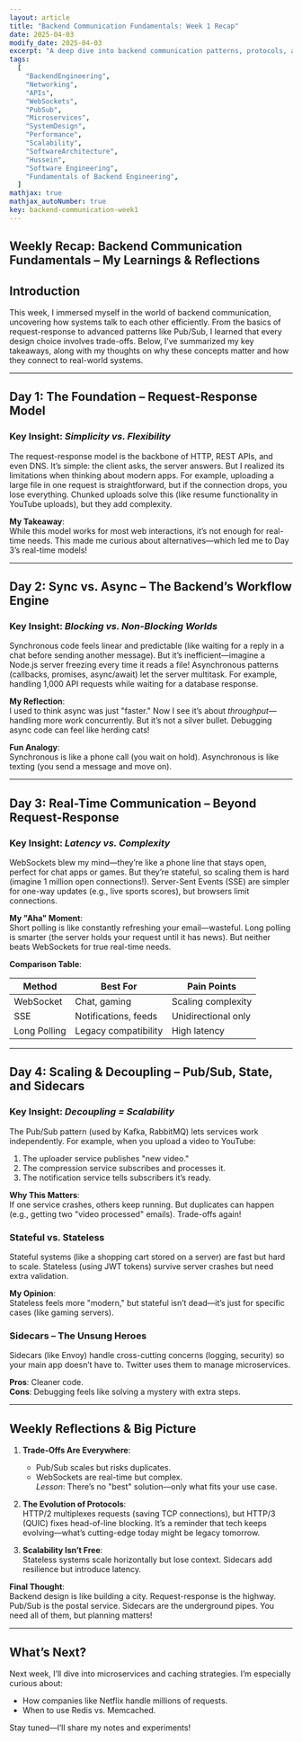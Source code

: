 ```yaml
---
layout: article
title: "Backend Communication Fundamentals: Week 1 Recap"
date: 2025-04-03
modify_date: 2025-04-03
excerpt: "A deep dive into backend communication patterns, protocols, and design tradeoffs. This weekly recap covers request-response models, synchronous vs asynchronous programming, real-time communication, and advanced patterns like Pub/Sub and sidecars."
tags:
  [
    "BackendEngineering",
    "Networking",
    "APIs",
    "WebSockets",
    "PubSub",
    "Microservices",
    "SystemDesign",
    "Performance",
    "Scalability",
    "SoftwareArchitecture",
    "Hussein",
    "Software Engineering",
    "Fundamentals of Backend Engineering",
  ]
mathjax: true
mathjax_autoNumber: true
key: backend-communication-week1
---
```


## Weekly Recap: Backend Communication Fundamentals – My Learnings & Reflections

## Introduction

This week, I immersed myself in the world of backend communication, uncovering how systems talk to each other efficiently. From the basics of request-response to advanced patterns like Pub/Sub, I learned that every design choice involves trade-offs. Below, I’ve summarized my key takeaways, along with my thoughts on why these concepts matter and how they connect to real-world systems.

---

## Day 1: The Foundation – Request-Response Model

### **Key Insight**: _Simplicity vs. Flexibility_

The request-response model is the backbone of HTTP, REST APIs, and even DNS. It’s simple: the client asks, the server answers. But I realized its limitations when thinking about modern apps. For example, uploading a large file in one request is straightforward, but if the connection drops, you lose everything. Chunked uploads solve this (like resume functionality in YouTube uploads), but they add complexity.

**My Takeaway**:  
While this model works for most web interactions, it’s not enough for real-time needs. This made me curious about alternatives—which led me to Day 3’s real-time models!

---

## Day 2: Sync vs. Async – The Backend’s Workflow Engine

### **Key Insight**: _Blocking vs. Non-Blocking Worlds_

Synchronous code feels linear and predictable (like waiting for a reply in a chat before sending another message). But it’s inefficient—imagine a Node.js server freezing every time it reads a file! Asynchronous patterns (callbacks, promises, async/await) let the server multitask. For example, handling 1,000 API requests while waiting for a database response.

**My Reflection**:  
I used to think async was just "faster." Now I see it’s about _throughput_—handling more work concurrently. But it’s not a silver bullet. Debugging async code can feel like herding cats!

**Fun Analogy**:  
Synchronous is like a phone call (you wait on hold). Asynchronous is like texting (you send a message and move on).

---

## Day 3: Real-Time Communication – Beyond Request-Response

### **Key Insight**: _Latency vs. Complexity_

WebSockets blew my mind—they’re like a phone line that stays open, perfect for chat apps or games. But they’re stateful, so scaling them is hard (imagine 1 million open connections!). Server-Sent Events (SSE) are simpler for one-way updates (e.g., live sports scores), but browsers limit connections.

**My "Aha" Moment**:  
Short polling is like constantly refreshing your email—wasteful. Long polling is smarter (the server holds your request until it has news). But neither beats WebSockets for true real-time needs.

**Comparison Table**:

| Method       | Best For             | Pain Points         |
| ------------ | -------------------- | ------------------- |
| WebSocket    | Chat, gaming         | Scaling complexity  |
| SSE          | Notifications, feeds | Unidirectional only |
| Long Polling | Legacy compatibility | High latency        |

---

## Day 4: Scaling & Decoupling – Pub/Sub, State, and Sidecars

### **Key Insight**: _Decoupling = Scalability_

The Pub/Sub pattern (used by Kafka, RabbitMQ) lets services work independently. For example, when you upload a video to YouTube:

1. The uploader service publishes "new video."
2. The compression service subscribes and processes it.
3. The notification service tells subscribers it’s ready.

**Why This Matters**:  
If one service crashes, others keep running. But duplicates can happen (e.g., getting two "video processed" emails). Trade-offs again!

### **Stateful vs. Stateless**

Stateful systems (like a shopping cart stored on a server) are fast but hard to scale. Stateless (using JWT tokens) survive server crashes but need extra validation.

**My Opinion**:  
Stateless feels more "modern," but stateful isn’t dead—it’s just for specific cases (like gaming servers).

### **Sidecars – The Unsung Heroes**

Sidecars (like Envoy) handle cross-cutting concerns (logging, security) so your main app doesn’t have to. Twitter uses them to manage microservices.

**Pros**: Cleaner code.  
**Cons**: Debugging feels like solving a mystery with extra steps.

---

## Weekly Reflections & Big Picture

1. **Trade-Offs Are Everywhere**:

   - Pub/Sub scales but risks duplicates.
   - WebSockets are real-time but complex.  
     _Lesson_: There’s no "best" solution—only what fits your use case.

2. **The Evolution of Protocols**:  
   HTTP/2 multiplexes requests (saving TCP connections), but HTTP/3 (QUIC) fixes head-of-line blocking. It’s a reminder that tech keeps evolving—what’s cutting-edge today might be legacy tomorrow.

3. **Scalability Isn’t Free**:  
   Stateless systems scale horizontally but lose context. Sidecars add resilience but introduce latency.

**Final Thought**:  
Backend design is like building a city. Request-response is the highway. Pub/Sub is the postal service. Sidecars are the underground pipes. You need all of them, but planning matters!

---

## What’s Next?

Next week, I’ll dive into microservices and caching strategies. I’m especially curious about:

- How companies like Netflix handle millions of requests.
- When to use Redis vs. Memcached.

Stay tuned—I’ll share my notes and experiments!

